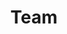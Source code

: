 ---
layout: profiles
permalink: /team/
title: Team
description: 
nav: true
nav_order: 7
published: false
profiles:
  # if you want to include more than one profile, just replicate the following block
  # and create one content file for each profile inside _pages/
  - align: right
    image: rajdeep.png
    content: rajdeep.md
    image_circular: false # crops the image to make it circular
    # more_info: >
    #   <p>555 your office number</p>
    #   <p>123 your address street</p>
    #   <p>Your City, State 12345</p>
  # - align: left
  #   image: rajdeep.jpg
  #   content: rajdeep.md
  #   image_circular: false # crops the image to make it circular
  #   more_info: >
  #     <p>555 your office number</p>
  #     <p>123 your address street</p>
  #     <p>Your City, State 12345</p>
---